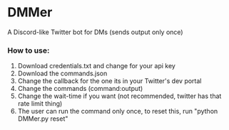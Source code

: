# DMMer
A Discord-like Twitter bot for DMs (sends output only once)

### How to use:
1. Download credentials.txt and change for your api key
1. Download the commands.json
1. Change the callback for the one its in your Twitter's dev portal
1. Change the commands (command:output)
1. Change the wait-time if you want (not recommended, twitter has that rate limit thing)
1. The user can run the command only once, to reset this, run "python DMMer.py reset"